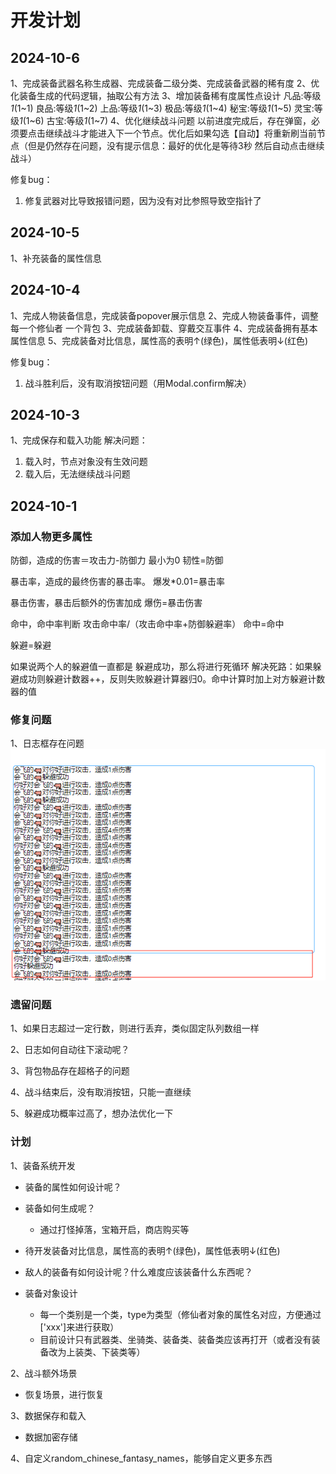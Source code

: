 # 开发计划


## 2024-10-6
1、完成装备武器名称生成器、完成装备二级分类、完成装备武器的稀有度
2、优化装备生成的代码逻辑，抽取公有方法
3、增加装备稀有度属性点设计
凡品:等级*1*(1~1)
良品:等级*1*(1~2)
上品:等级*1*(1~3)
极品:等级*1*(1~4)
秘宝:等级*1*(1~5)
灵宝:等级*1*(1~6)
古宝:等级*1*(1~7)
4、优化继续战斗问题
以前进度完成后，存在弹窗，必须要点击继续战斗才能进入下一个节点。优化后如果勾选【自动】将重新刷当前节点（但是仍然存在问题，没有提示信息：最好的优化是等待3秒 然后自动点击继续战斗）

修复bug：
1. 修复武器对比导致报错问题，因为没有对比参照导致空指针了

## 2024-10-5
1、补充装备的属性信息

## 2024-10-4
1、完成人物装备信息，完成装备popover展示信息
2、完成人物装备事件，调整每一个修仙者 一个背包
3、完成装备卸载、穿戴交互事件
4、完成装备拥有基本属性信息
5、完成装备对比信息，属性高的表明↑(绿色)，属性低表明↓(红色)

修复bug：
1. 战斗胜利后，没有取消按钮问题（用Modal.confirm解决）

## 2024-10-3

1、完成保存和载入功能
解决问题：
1. 载入时，节点对象没有生效问题
2. 载入后，无法继续战斗问题


## 2024-10-1

### 添加人物更多属性

防御，造成的伤害＝攻击力-防御力  最小为0
韧性=防御

暴击率，造成的最终伤害的暴击率。
爆发*0.01=暴击率

暴击伤害，暴击后额外的伤害加成
爆伤=暴击伤害

命中，命中率判断 攻击命中率/（攻击命中率+防御躲避率）
命中=命中

躲避=躲避

如果说两个人的躲避值一直都是 躲避成功，那么将进行死循环
解决死路：如果躲避成功则躲避计数器++，反则失败躲避计算器归0。命中计算时加上对方躲避计数器的值

### 修复问题

1、日志框存在问题
![img.png](./img/img.png)


### 遗留问题

1、如果日志超过一定行数，则进行丢弃，类似固定队列数组一样

2、日志如何自动往下滚动呢？

3、背包物品存在超格子的问题

4、战斗结束后，没有取消按钮，只能一直继续

5、躲避成功概率过高了，想办法优化一下

### 计划

1、装备系统开发

* 装备的属性如何设计呢？

* 装备如何生成呢？
  * 通过打怪掉落，宝箱开启，商店购买等
* 待开发装备对比信息，属性高的表明↑(绿色)，属性低表明↓(红色)

* 敌人的装备有如何设计呢？什么难度应该装备什么东西呢？
* 装备对象设计
  * 每一个类别是一个类，type为类型（修仙者对象的属性名对应，方便通过['xxx']来进行获取）
  * 目前设计只有武器类、坐骑类、装备类、装备类应该再打开（或者没有装备改为上装类、下装类等）

2、战斗额外场景

* 恢复场景，进行恢复

3、数据保存和载入

* 数据加密存储


4、自定义random_chinese_fantasy_names，能够自定义更多东西